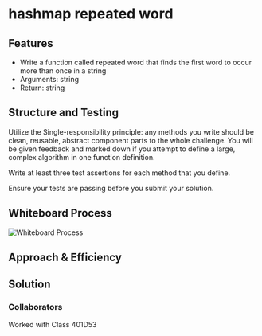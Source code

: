 # hashmap repeated word

## Features

- Write a function called repeated word that finds the first word to occur more than once in a string
- Arguments: string
- Return: string

## Structure and Testing
Utilize the Single-responsibility principle: any methods you write should be clean, reusable, abstract component parts to the whole challenge. You will be given feedback and marked down if you attempt to define a large, complex algorithm in one function definition.

Write at least three test assertions for each method that you define.

Ensure your tests are passing before you submit your solution.

## Whiteboard Process

![Whiteboard Process](./assets/Screenshot%202023-05-30%20at%205.13.30%20PM.png)

## Approach & Efficiency

## Solution
<!-- function repeatedWord(str) {
  const words = str.toLowerCase().split(/\W+/);
  const wordCount = {};

  for (let i = 0; i < words.length; i++) {
    const word = words[i];
    if (wordCount[word]) {
      return word;
    }
    wordCount[word] = true;
  }

  return "No repeated word found";
}

module.exports = repeatedWord; -->

### Collaborators

Worked with Class 401D53
